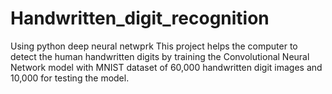# Handwritten_digit_recognition
Using python deep neural netwprk
This project helps the computer to detect the human handwritten digits by training the Convolutional Neural Network model with MNIST dataset of 60,000 handwritten digit images and 10,000 for testing the model.
